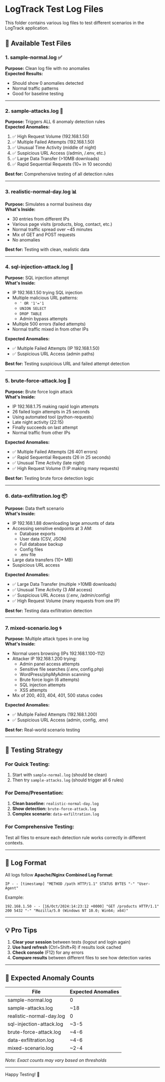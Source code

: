 # LogTrack Test Log Files

This folder contains various log files to test different scenarios in the LogTrack application.

## 📁 Available Test Files

### 1. **sample-normal.log** ✅
**Purpose:** Clean log file with no anomalies  
**Expected Results:**
- Should show 0 anomalies detected
- Normal traffic patterns
- Good for baseline testing

---

### 2. **sample-attacks.log** 🚨
**Purpose:** Triggers ALL 6 anomaly detection rules  
**Expected Anomalies:**
1. ✅ High Request Volume (192.168.1.50)
2. ✅ Multiple Failed Attempts (192.168.1.50)
3. ✅ Unusual Time Activity (middle of night)
4. ✅ Suspicious URL Access (/admin, /.env, etc.)
5. ✅ Large Data Transfer (>10MB downloads)
6. ✅ Rapid Sequential Requests (10+ in 10 seconds)

**Best for:** Comprehensive testing of all detection rules

---

### 3. **realistic-normal-day.log** 📊
**Purpose:** Simulates a normal business day  
**What's Inside:**
- 30 entries from different IPs
- Various page visits (products, blog, contact, etc.)
- Normal traffic spread over ~45 minutes
- Mix of GET and POST requests
- No anomalies

**Best for:** Testing with clean, realistic data

---

### 4. **sql-injection-attack.log** 💉
**Purpose:** SQL injection attempt  
**What's Inside:**
- IP 192.168.1.50 trying SQL injection
- Multiple malicious URL patterns:
  - `' OR '1'='1`
  - `UNION SELECT`
  - `DROP TABLE`
  - Admin bypass attempts
- Multiple 500 errors (failed attempts)
- Normal traffic mixed in from other IPs

**Expected Anomalies:**
- ✅ Multiple Failed Attempts (IP 192.168.1.50)
- ✅ Suspicious URL Access (admin paths)

**Best for:** Testing suspicious URL and failed attempt detection

---

### 5. **brute-force-attack.log** 🔐
**Purpose:** Brute force login attack  
**What's Inside:**
- IP 192.168.1.75 making rapid login attempts
- 26 failed login attempts in 25 seconds
- Using automated tool (python-requests)
- Late night activity (22:15)
- Finally succeeds on last attempt
- Normal traffic from other IPs

**Expected Anomalies:**
- ✅ Multiple Failed Attempts (26 401 errors)
- ✅ Rapid Sequential Requests (26 in 25 seconds)
- ✅ Unusual Time Activity (late night)
- ✅ High Request Volume (1 IP making many requests)

**Best for:** Testing brute force detection logic

---

### 6. **data-exfiltration.log** 📦
**Purpose:** Data theft scenario  
**What's Inside:**
- IP 192.168.1.88 downloading large amounts of data
- Accessing sensitive endpoints at 3 AM:
  - Database exports
  - User data (CSV, JSON)
  - Full database backup
  - Config files
  - .env file
- Large data transfers (10+ MB)
- Suspicious URL access

**Expected Anomalies:**
- ✅ Large Data Transfer (multiple >10MB downloads)
- ✅ Unusual Time Activity (3 AM access)
- ✅ Suspicious URL Access (/.env, /admin/config)
- ✅ High Request Volume (many requests from one IP)

**Best for:** Testing data exfiltration detection

---

### 7. **mixed-scenario.log** 🌀
**Purpose:** Multiple attack types in one log  
**What's Inside:**
- Normal users browsing (IPs 192.168.1.100-112)
- Attacker IP 192.168.1.200 trying:
  - Admin panel access attempts
  - Sensitive file searches (/.env, config.php)
  - WordPress/phpMyAdmin scanning
  - Brute force login (6 attempts)
  - SQL injection attempts
  - XSS attempts
- Mix of 200, 403, 404, 401, 500 status codes

**Expected Anomalies:**
- ✅ Multiple Failed Attempts (192.168.1.200)
- ✅ Suspicious URL Access (admin, config, .env)

**Best for:** Real-world scenario testing

---

## 🧪 Testing Strategy

### For Quick Testing:
1. Start with `sample-normal.log` (should be clean)
2. Then try `sample-attacks.log` (should trigger all 6 rules)

### For Demo/Presentation:
1. **Clean baseline:** `realistic-normal-day.log`
2. **Show detection:** `brute-force-attack.log`
3. **Complex scenario:** `data-exfiltration.log`

### For Comprehensive Testing:
Test all files to ensure each detection rule works correctly in different contexts.

---

## 📝 Log Format

All logs follow **Apache/Nginx Combined Log Format**:
```
IP - - [timestamp] "METHOD /path HTTP/1.1" STATUS BYTES "-" "User-Agent"
```

Example:
```
192.168.1.50 - - [16/Oct/2024:14:23:12 +0000] "GET /products HTTP/1.1" 200 5432 "-" "Mozilla/5.0 (Windows NT 10.0; Win64; x64)"
```

---

## 💡 Pro Tips

1. **Clear your session** between tests (logout and login again)
2. **Use hard refresh** (Ctrl+Shift+R) if results look cached
3. **Check console** (F12) for any errors
4. **Compare results** between different files to see how detection varies

---

## 🎯 Expected Anomaly Counts

| File | Expected Anomalies |
|------|-------------------|
| sample-normal.log | 0 |
| sample-attacks.log | ~18 |
| realistic-normal-day.log | 0 |
| sql-injection-attack.log | ~3-5 |
| brute-force-attack.log | ~4-6 |
| data-exfiltration.log | ~4-6 |
| mixed-scenario.log | ~2-4 |

*Note: Exact counts may vary based on thresholds*

---

Happy Testing! 🚀

